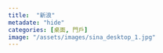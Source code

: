 ```yaml
---
title:  "新浪"
metadate: "hide"
categories: [桌面, 門戶]
image: "/assets/images/sina_desktop_1.jpg"
---
```

